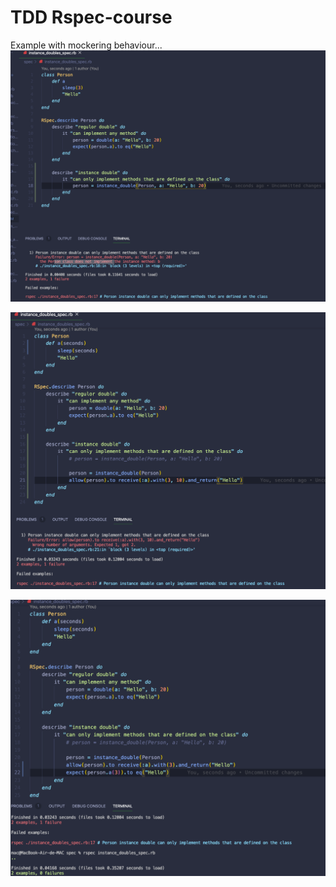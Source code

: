 # TDD Rspec-course

Example with mockering behaviour...
![Mock image](spec/assets/mock1.png)


![Mock image](spec/assets/mock2.png)


![Mock image](spec/assets/mock3.png)